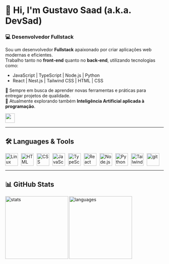 # 👋 Hi, I'm Gustavo Saad (a.k.a. DevSad)

### 💻 Desenvolvedor Fullstack

Sou um desenvolvedor **Fullstack** apaixonado por criar aplicações web modernas e eficientes.  
Trabalho tanto no **front-end** quanto no **back-end**, utilizando tecnologias como:

- JavaScript | TypeScript | Node.js | Python
- React | Nest.js | Tailwind CSS | HTML | CSS

🚀 Sempre em busca de aprender novas ferramentas e práticas para entregar projetos de qualidade.  
🌱 Atualmente explorando também **Inteligência Artificial aplicada à programação**.

<a href="https://www.linkedin.com/in/gustavo-s-60b66b342/"><img src="https://cdn.jsdelivr.net/gh/devicons/devicon@latest/icons/linkedin/linkedin-original.svg" width="30px" /></a>

---

## 🛠️ Languages & Tools

<div style="display: flex; gap: 10px;">
  
  <img src="https://cdn.jsdelivr.net/gh/devicons/devicon@latest/icons/linux/linux-original.svg" title="Linux" alt="Linux"  width="40"/>        
  <img src="https://cdn.jsdelivr.net/gh/devicons/devicon@latest/icons/html5/html5-original.svg" title="HTML" alt="HTML" width="40"/>
  <img src="https://cdn.jsdelivr.net/gh/devicons/devicon@latest/icons/css3/css3-original.svg" title="CSS" alt="CSS" width="40"/>
  <img src="https://cdn.jsdelivr.net/gh/devicons/devicon@latest/icons/javascript/javascript-original.svg" title="JavaScript" alt="JavaScript" width="40"/>
  <img src="https://cdn.jsdelivr.net/gh/devicons/devicon@latest/icons/typescript/typescript-original.svg" title="TypeScript" alt="TypeScript" width="40"/>
  <img src="https://cdn.jsdelivr.net/gh/devicons/devicon@latest/icons/react/react-original.svg" title="React" alt="React" width="40"/>
  <img src="https://cdn.jsdelivr.net/gh/devicons/devicon@latest/icons/nodejs/nodejs-original.svg" title="Node.js" alt="Node.js" width="40"/>
  <img src="https://cdn.jsdelivr.net/gh/devicons/devicon@latest/icons/python/python-original.svg" title="Python" alt="Python" width="40"/>
  <img src="https://cdn.jsdelivr.net/gh/devicons/devicon@latest/icons/tailwindcss/tailwindcss-original.svg" title="Tailwind" alt="Tailwind" width="40"/>

<img src="https://cdn.jsdelivr.net/gh/devicons/devicon@latest/icons/git/git-original.svg" title=Git alt="git" width="40"/>
          
</div>

---

## 📊 GitHub Stats

<img height="200" src="https://github-readme-stats.vercel.app/api?username=gsaad2305&show_icons=true&theme=radical" alt="stats" align="left"/>
<img height="200" src="https://github-readme-stats.vercel.app/api/top-langs?username=gsaad2305&layout=compact&langs_count=8&theme=radical" alt="languages" align="left"/>
